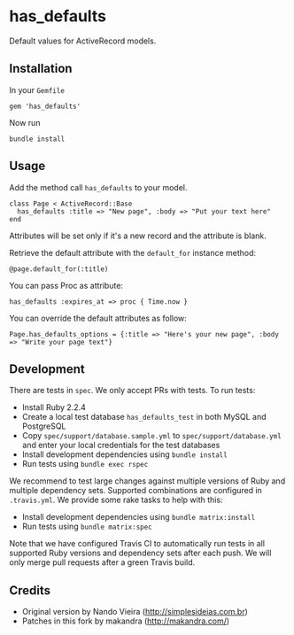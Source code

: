 has_defaults
============

Default values for ActiveRecord models.

Installation
------------

In your `Gemfile`

    gem 'has_defaults'

Now run

    bundle install


Usage
-----

Add the method call `has_defaults` to your model.

	class Page < ActiveRecord::Base
	  has_defaults :title => "New page", :body => "Put your text here"
	end

Attributes will be set only if it's a new record and the attribute is blank.

Retrieve the default attribute with the `default_for` instance method:

	@page.default_for(:title)

You can pass Proc as attribute:

	has_defaults :expires_at => proc { Time.now }

You can override the default attributes as follow:

	Page.has_defaults_options = {:title => "Here's your new page", :body => "Write your page text"}


Development
-----------

There are tests in `spec`. We only accept PRs with tests. To run tests:

- Install Ruby 2.2.4
- Create a local test database `has_defaults_test` in both MySQL and PostgreSQL
- Copy `spec/support/database.sample.yml` to `spec/support/database.yml` and enter your local credentials for the test databases
- Install development dependencies using `bundle install`
- Run tests using `bundle exec rspec`

We recommend to test large changes against multiple versions of Ruby and multiple dependency sets. Supported combinations are configured in `.travis.yml`. We provide some rake tasks to help with this:

- Install development dependencies using `bundle matrix:install`
- Run tests using `bundle matrix:spec`

Note that we have configured Travis CI to automatically run tests in all supported Ruby versions and dependency sets after each push. We will only merge pull requests after a green Travis build.


Credits
-------

* Original version by Nando Vieira (<http://simplesideias.com.br>)
* Patches in this fork by makandra (<http://makandra.com/>)
